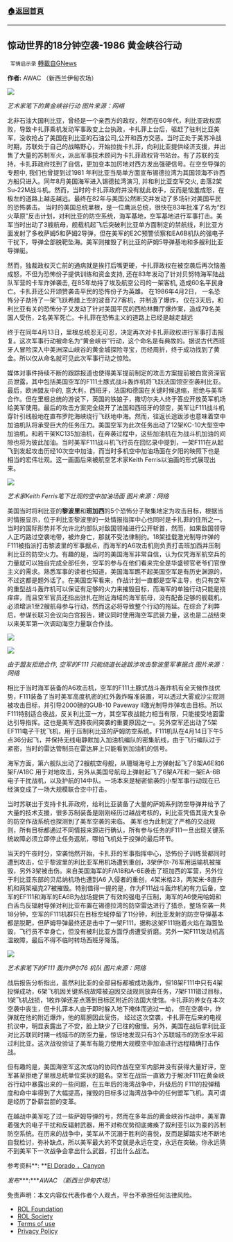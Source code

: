 ###  [:house:返回首頁](https://github.com/ourhimalayas/txt)
---


## 惊动世界的18分钟空袭-1986 黄金峡谷行动
` 军情启示录` [轉載自GNews](https://gnews.org/zh-hans/1977389/)

**作者:** AWAC （新西兰伊甸农场）

![](https://assets.gnews.org/wp-content/uploads/2022/02/image-848.png)

*艺术家笔下的黄金峡谷行动*
*图片来源：网络*

北非石油大国利比亚，曾经是一个亲西方的政权，然而在60年代，利比亚政权腐败，导致卡扎菲乘机发动军事政变上台执政，卡扎菲上台后，驱赶了驻利比亚美军，没收抢占了美国在利比亚的石油公司,公开和西方交恶。当时正处于美苏冷战时期，苏联处于自己的战略野心，开始拉拢卡扎菲，向利比亚提供经济支援，并出售了大量的苏制军火，派出军事技术顾问为卡扎菲政权背书站台。有了苏联的支持，卡扎菲政府找到了自信，更加变本加厉地对西方发出强硬信号。在空空导弹的专题中, 我们也曾提到过1981 年利比亚当局单方面宣布锡德拉湾为其国领海不许西方船只进入。同年8月美国海军进入锡德拉湾演习, 并和利比亚空军交火, 击落2架Su-22M战斗机。然而，当时的卡扎菲政府并没有就此收手，反而是恼羞成怒，在极左的道路上越走越远。最终在82年与美国公然断交并发动了多场针对美国平民的恐怖袭击。 当时的美国总统里根，是一位鹰派总统，很快在83年批准了名为“烈火草原”反击计划，对利比亚的防空系统，海军基地，空军基地进行军事打击。美军当时出动了3艘航母，舰载机起飞后突破利比亚单方面制定的禁航线，利比亚方面发射了多枚萨姆5和萨姆2导弹，但在美军的E2C预警侦察和EA6B机队的强电子干扰下，导弹全部脱靶坠海。美军则摧毁了利比亚的萨姆5导弹基地和多艘利比亚导弹艇。

然而，独裁政权灭亡前的通病就是挨打后嘴更硬，卡扎菲政权在被空袭后再次恼羞成怒，不但为恐怖份子提供训练和资金支持, 还在83年发动了针对贝努特海军陆战队军营的卡车炸弹袭击, 在85年劫持了埃及航空公司的一架客机, 造成60名平民身亡。卡扎菲还公开颂赞袭击平民的恐怖份子为英雄。 在1986年4月2日， 一名恐怖分子劫持了一架飞跃希腊上空的波音727客机，并制造了爆炸， 仅在3天后，和利比亚有关的恐怖分子又发动了针对美国平民的西柏林舞厅爆炸案，造成79名美国人受伤，2名美军死亡。卡扎菲在恐怖主义的道路上已经是越走越远

终于在同年4月13日，里根总统忍无可忍，决定再次对卡扎菲政权进行军事打击报复。这次军事行动被命名为“黄金峡谷”行动，这个命名是有典故的。据说古代西班牙人冒险深入中美洲深山峡谷的黄金城探险寻宝，历经周折，终于成功找到了黄金。所以仅从命名就可见此次军事行动之惊险。

媒体对事件持续不断的跟踪报道也使得美军提前制定的攻击方案提前被白宫资深官员泄露，其中包括美国空军的F111土豚式战斗轰炸机将飞跃法国领空空袭利比亚。最后，欧洲盟友中的, 意大利，西班牙，法国和德国在关键时候退缩，拒绝与美军合作。但在里根总统的游说下，英国的铁娘子，撒切尔夫人终于答应开放英军机场给美军使用。最后的攻击方案完全绕开了法国和西班牙的领空，美军让F111战斗机穿针引线般地在直布罗陀海峡绕行飞跃地中海。然而，往返长途跋涉也意味着空中加油机队将承受巨大的任务压力。美国空军为此次任务出动了12架KC-10大型空中加油机，和若干架KC135加油机，在奔袭过程中，这些加油机在为战斗机加油的间隙也将为彼此加油。当时美军F111战斗机飞行员在回忆录中提到，一架F111在从起飞到发起攻击历经10次空中加油，而当时多机空中加油场面在夕阳的映照下也是相当的宏伟壮观。这一画面后来被航空艺术家Keith Ferris以油画的形式展现出来。

![](https://assets.gnews.org/wp-content/uploads/2022/02/Picture2-3.jpg)

*艺术家Keith Ferris笔下壮观的空中加油场面*
*图片来源：网络*

美国当时将利比亚的**黎波里**和**班加西**的5个恐怖分子聚集地定为攻击目标，根据当时情报显示，位于利比亚黎波里的一处情报指挥中心也同时是卡扎菲的住所之一。当时的国际形势并不允许北约部队对敌国领袖进行公开斩首，然而，如果敌国领导人正巧路过空袭地带，被炸身亡，那就不受法律制约。18架挂载激光制导炸弹的F111被指派打击黎波里的军事据点，而海军的A6攻击机则负责打击班加西并压制利比亚的防空火力。有趣的是，当时的美国海军非常自信，认为仅凭海军航空兵的力量就可以独自完成全部任务，空军的参与在他们看来完全是华盛顿官老爷们官僚主义的需求。熟悉军事的读者也知道，美国海军瞧不起美国空军是有历史渊源的，不过这都是题外话了。在美国空军看来，作战计划一直都是空军主导，也只有空军的重型战斗轰炸机可以保证有足够的火力来摧毁目标，而海军的单独行动只能是挠痒痒，而且空军官员还指出驻扎在附近海域的海军航母，没有配备足够的舰载机，必须增派1至2艘航母参与行动，然而这必将导致整个行动的拖延。在综合了利弊后，参谋长联习会议向白宫报告，建议同时使用海空军武装力量，这也是二战结束以来美军第一次调动海空力量联合作战。

![](https://assets.gnews.org/wp-content/uploads/2022/02/Picture3-3.jpg)

![](https://assets.gnews.org/wp-content/uploads/2022/02/Picture4-4.png)

*由于盟友拒绝合作, 空军的F111 只能绕道长途跋涉攻击黎波里军事据点* 
*图片来源：网络*

相比于当时海军装备的A6攻击机，空军的F111土豚式战斗轰炸机有全天候作战优势，F111装备了当时美军高度机密的红外轰炸瞄准装置，可以透过大雾或沙尘观测被攻击目标，并引导2000磅的GUB-10 Paveway II激光制导炸弹攻击目标。所以F111特别适合夜战，反关利比亚一方，其空军夜战能力相当有限，只能接受地面雷达引导指挥。这也是美军选择夜间突袭的重要原因之一。另外空军还出动了5架EF111电子干扰飞机，用于压制利比亚的萨姆防空系统。F111机队在4月14日下午5点36分起飞，并保持无线电静默加入加油机编队的密集航线，由于飞行编队过于紧密，当时的雷达管制员在雷达屏上只能看到加油机的信号。

海军方面，第六舰队出动了2艘航空母舰，从珊瑚海号上方弹射起飞了8架A6E和6架F/A18C 用于对地攻击，另外从美国号航母上弹射起飞了6架A7E和一架EA-6B电子干扰战机，以及护航的14中队。一场本来是秘密偷袭的小型军事行动现在已经演变成了一场大规模联合空中打击。

当时苏联出于支持卡扎菲政府，给利比亚装备了大量的萨姆系列防空导弹并给予了大量的技术支援，很多苏制装备是刚刚经历过越战考核的，利比亚凭借其庞大复杂的防空作战系统也探测到了美军空袭的来临。 美军也为此制定了严格的交战规则，所有目标都通过不同情报来源进行确认，所有参与任务的F111一旦出现关键系统故障必须立即停止任务返航，哪怕飞机处于投弹的最后环节。

当天的午夜时分，空袭悄然开始，卡扎菲的军事指挥中心，恐怖份子训练营都同时遭到攻击，位于黎波里的利比亚军用机场遭到重创，3架伊尔-76军用运输机被摧毁，另外3架被击伤。来自美国海军的F/A18和A-6E袭击了班加西的军营，另外位于利比亚东部的贝尼纳机场也遭到A6 入侵者的重创，4架米格23，两架米-8直升机和两架福克27被摧毁。特别值得一提的是，作为F111战斗轰炸机的有力后备，空军的EF111和海军的EA6B为战场提供了有效的强电子压制，海军的A6使用哈姆和白舌鸟反辐射导弹对利比亚布置在锡德拉湾的防空雷达进行了猎杀，整场空袭一共18分钟，空军的F111机群只在目标空域停留了11分钟，利比亚发射的防空导弹基本都是脱靶，但萨姆导弹最终还是击中了一架F111，据称这架F111拖着火焰在海面坠毁，飞行员不幸身亡，但没有被利比亚方面俘虏遭受折磨。另外一架F111发动机高温故障，最后不得不临时转场西班牙降落。

![](https://assets.gnews.org/wp-content/uploads/2022/02/Picture5-1.jpg)

*艺术家笔下的F111 轰炸伊尔76 机队* 
*图片来源：网络*

战后报告分析指出，虽然利比亚的全部目标都被成功轰炸，但18架F111中只有4架投弹成功，6架飞机因关键系统故障被迫因交战规则放弃任务，7架F111错过目标，1架飞机战损，1枚炸弹还差点落到目标区附近的法国大使馆。卡扎菲的养女在本次空袭中丧生，但卡扎菲本人由于即时躲入地下掩体而逃过一劫， 但在空袭中，炸弹就在他的附近爆炸，他的肩膀因此受伤， 经过这次空袭，卡扎菲在后来的电视抗议中，明显表露出了不安，脸上缺少了已往的傲慢。另外，美国在战后拿利比亚对比苏联同时期一线城市的防空力量，惊讶地发现只有3个苏联城市的防空水平超过利比亚。这次战役验证了美军有能力使用大规模空中加油进行远程精确打击作战。

但有趣的是，美国海空军这次成功的协同作战在空军内部并没有获得大量好评，空军甚至拒绝了里根总统单位奖状的题名。空军在战后一直致力于解决F111在黄金峡谷行动中暴露出来的一些问题，在五年后的海湾战争中，升级后的 F111的投弹精度和命中率得到了大幅提高，摧毁的目标多过海湾战争中的任何盟军飞机。真可谓是经历了卧薪尝胆的变革。

在越战中美军吃了过一些萨姆导弹的亏，然而在多年后的黄金峡谷作战中，美军靠着强大的电子干扰和反辐射武器，用不对称优势彻底瘫痪了叙利亚引以为豪的苏制防空系统。在历来的战争中，美军从不沉溺于胜利的喜悦，反而是脚踏实地不断地自我检讨，弥补缺点，所以美军最大的不变就是永远在变，永远在突破。你永远猜不到美军下一次战争会拿出什么武器，打出什么战法。

参考资料**: **[El Dorado ，Canyon](https://www.airforcemag.com/article/0399canyon/)

*发布****:****AWAC （新西兰伊甸农场）*

 

免责声明：本文内容仅代表作者个人观点，平台不承担任何法律风险。

- [ROL Foundation](https://rolfoundation.org/)
- [ROL Society](https://rolsociety.org/)
- [Terms of use](https://gnews.org/terms-of-use-3/)
- [Privacy Policy](https://gnews.org/privacy-policy/)
